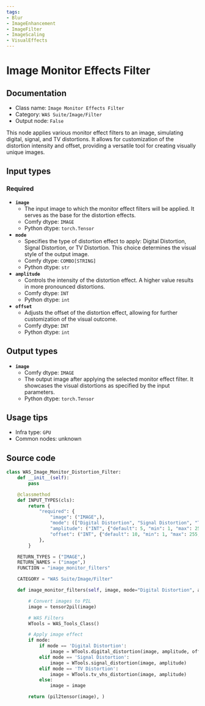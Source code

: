 ```yaml
---
tags:
- Blur
- ImageEnhancement
- ImageFilter
- ImageScaling
- VisualEffects
---
```


# Image Monitor Effects Filter
## Documentation
- Class name: `Image Monitor Effects Filter`
- Category: `WAS Suite/Image/Filter`
- Output node: `False`

This node applies various monitor effect filters to an image, simulating digital, signal, and TV distortions. It allows for customization of the distortion intensity and offset, providing a versatile tool for creating visually unique images.
## Input types
### Required
- **`image`**
    - The input image to which the monitor effect filters will be applied. It serves as the base for the distortion effects.
    - Comfy dtype: `IMAGE`
    - Python dtype: `torch.Tensor`
- **`mode`**
    - Specifies the type of distortion effect to apply: Digital Distortion, Signal Distortion, or TV Distortion. This choice determines the visual style of the output image.
    - Comfy dtype: `COMBO[STRING]`
    - Python dtype: `str`
- **`amplitude`**
    - Controls the intensity of the distortion effect. A higher value results in more pronounced distortions.
    - Comfy dtype: `INT`
    - Python dtype: `int`
- **`offset`**
    - Adjusts the offset of the distortion effect, allowing for further customization of the visual outcome.
    - Comfy dtype: `INT`
    - Python dtype: `int`
## Output types
- **`image`**
    - Comfy dtype: `IMAGE`
    - The output image after applying the selected monitor effect filter. It showcases the visual distortions as specified by the input parameters.
    - Python dtype: `torch.Tensor`
## Usage tips
- Infra type: `GPU`
- Common nodes: unknown


## Source code
```python
class WAS_Image_Monitor_Distortion_Filter:
    def __init__(self):
        pass

    @classmethod
    def INPUT_TYPES(cls):
        return {
            "required": {
                "image": ("IMAGE",),
                "mode": (["Digital Distortion", "Signal Distortion", "TV Distortion"],),
                "amplitude": ("INT", {"default": 5, "min": 1, "max": 255, "step": 1}),
                "offset": ("INT", {"default": 10, "min": 1, "max": 255, "step": 1}),
            },
        }

    RETURN_TYPES = ("IMAGE",)
    RETURN_NAMES = ("image",)
    FUNCTION = "image_monitor_filters"

    CATEGORY = "WAS Suite/Image/Filter"

    def image_monitor_filters(self, image, mode="Digital Distortion", amplitude=5, offset=5):

        # Convert images to PIL
        image = tensor2pil(image)

        # WAS Filters
        WTools = WAS_Tools_Class()

        # Apply image effect
        if mode:
            if mode == 'Digital Distortion':
                image = WTools.digital_distortion(image, amplitude, offset)
            elif mode == 'Signal Distortion':
                image = WTools.signal_distortion(image, amplitude)
            elif mode == 'TV Distortion':
                image = WTools.tv_vhs_distortion(image, amplitude)
            else:
                image = image

        return (pil2tensor(image), )

```
